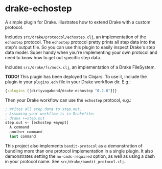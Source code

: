 drake-echostep
==============

A simple plugin for Drake. Illustrates how to extend Drake with a custom protocol.

Includes `src/drake/protoocol/echostep.clj`, an implementation of the `echostep` protocol. The `echostep` protocol pretty prints all step data into the step's output file. So you can use this plugin to easily inspect Drake's step data model. Super handy when you're implementing your own protocol and need to know how to get out specific step data.

Includes `src/drake/fs/mock.clj`, an implementation of a Drake FileSystem.

**TODO!**
This plugin has been deployed to Clojars. To use it, include the plugin in your `plugins.edn` file in your Drake workflow dir. E.g.:
```clojure
{:plugins [[dirtyvagabond/drake-echostep "0.2.0"]]}
```

Then your Drake workflow can use the `echostep` protocol, e.g.:

```clojure
; Writes all step data to step.out.
; Assuming your workflow is in Drakefile:
; drake +=step.out
step.out <- [echostep +myopt]
  A command
  another command
  last command
```

This project also implements `bandit-protocol` as a demonstration of bundling more than one protocol implementation in a single plugin. It also demonstrates setting the `no-cmds-required` option, as well as using a dash in your protocol name. See `src/drake/bandit_protocol.clj`.
